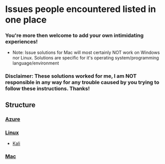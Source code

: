 # Issues people encountered listed in one place

### You're more then welcome to add your own intimidating experiences!

+ Note: Issue solutions for Mac will most certainly NOT work on Windows nor Linux. Solutions are specific for it's operating system/programming language/environment

### Disclaimer: These solutions worked for me, I am NOT responsible in any way for any trouble caused by you trying to follow these instructions. Thanks!

## Structure

### <a href="https://github.com/scraptechguy/IssuesEncoutered/blob/main/Azure/HOWTO.md">Azure</a>

### <a href="https://github.com/scraptechguy/IssuesEncoutered/blob/main/Linux/HOWTO.md">Linux</a>

+ <a href="">Kali</a>

### <a href="https://github.com/scraptechguy/IssuesEncoutered/blob/main/Mac/HOWTO.md">Mac</a>

